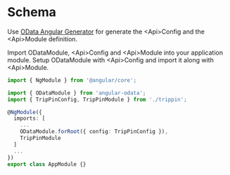 # Schema

Use [OData Angular Generator](https://github.com/diegomvh/ODataApiGen) for generate the \<Api\>Config and the \<Api\>Module definition.

Import ODataModule, \<Api\>Config and \<Api\>Module into your application module.
Setup ODataModule with \<Api\>Config and import it along with \<Api\>Module.

```typescript
import { NgModule } from '@angular/core';

import { ODataModule } from 'angular-odata';
import { TripPinConfig, TripPinModule } from './trippin';

@NgModule({
  imports: [
    ...
    ODataModule.forRoot({ config: TripPinConfig }),
    TripPinModule
  ]
  ...
})
export class AppModule {}
```
